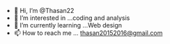 - 👋 Hi, I’m @Thasan22
- 👀 I’m interested in ...coding and analysis
- 🌱 I’m currently learning ...Web design
- 📫 How to reach me ... thasan20152016@gmail.com
<!---
Thasan22/Thasan22 is a ✨ special ✨ repository because its `README.md` (this file) appears on your GitHub profile.
You can click the Preview link to take a look at your changes.
--->

